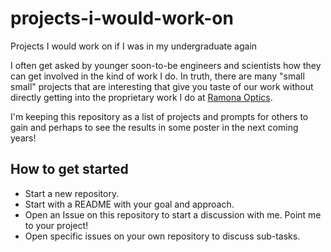 # projects-i-would-work-on
Projects I would work on if I was in my undergraduate again


I often get asked by younger soon-to-be engineers and scientists how they can get involved in the kind of work I do.
In truth, there are many "small small" projects that are interesting that give you taste of our work
without directly getting into the proprietary work I do at [Ramona Optics](ramonaoptics.com).

I'm keeping this repository as a list of projects and prompts for others to gain and perhaps to see the results
in some poster in the next coming years!

## How to get started

- Start a new repository.
- Start with a README with your goal and approach.
- Open an Issue on this repository to start a discussion with me. Point me to your project!
- Open specific issues on your own repository to discuss sub-tasks.
